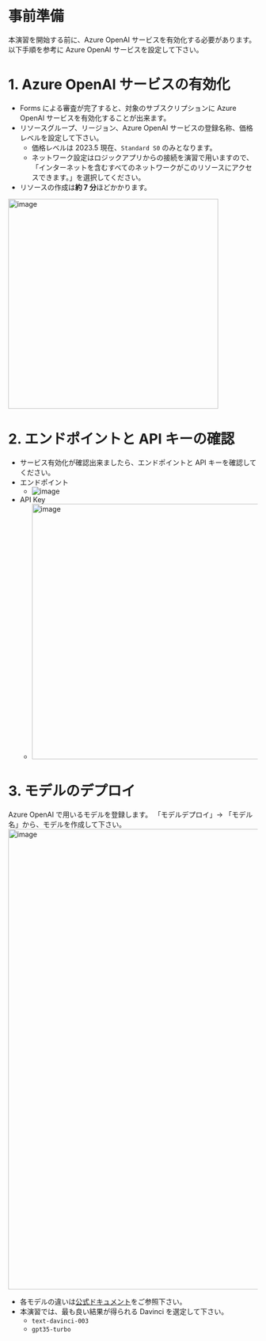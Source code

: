 # 事前準備
本演習を開始する前に、Azure OpenAI サービスを有効化する必要があります。
以下手順を参考に Azure OpenAI サービスを設定して下さい。

# 1. Azure OpenAI サービスの有効化
- Forms による審査が完了すると、対象のサブスクリプションに Azure OpenAI サービスを有効化することが出来ます。
- リソースグループ、リージョン、Azure OpenAI サービスの登録名称、価格レベルを設定して下さい。
  -   価格レベルは 2023.5 現在、```Standard S0``` のみとなります。
  -   ネットワーク設定はロジックアプリからの接続を演習で用いますので、「インターネットを含むすべてのネットワークがこのリソースにアクセスできます。」を選択してください。
-  リソースの作成は**約 7 分**ほどかかります。
<img width="424" alt="image" src="https://github.com/hisashin0728/SentinelAzureOpenAI/assets/55295601/8f0cd258-9e18-451a-89e3-b97b0f3ab415">

# 2. エンドポイントと API キーの確認
- サービス有効化が確認出来ましたら、エンドポイントと API キーを確認してください。
- エンドポイント
  - ![image](https://github.com/hisashin0728/SentinelAzureOpenAI/assets/55295601/1c2e9a92-18cc-4b34-ab3a-273421537288)
- API Key
  - <img width="516" alt="image" src="https://github.com/hisashin0728/SentinelAzureOpenAI/assets/55295601/267a5d9f-4d3c-4f30-9283-e77233810950">

# 3. モデルのデプロイ
Azure OpenAI で用いるモデルを登録します。
「モデルデプロイ」-> 「モデル名」から、モデルを作成して下さい。
<img width="930" alt="image" src="https://github.com/hisashin0728/SentinelAzureOpenAI/assets/55295601/91b49758-4a63-48f3-a941-2f8e21f538db">

- 各モデルの違いは[公式ドキュメント](https://learn.microsoft.com/ja-jp/azure/cognitive-services/openai/concepts/models)をご参照下さい。
- 本演習では、最も良い結果が得られる Davinci を選定して下さい。
  -   ``text-davinci-003``
  -   ``gpt35-turbo``
